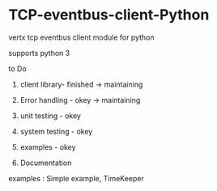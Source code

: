 # TCP-eventbus-client-Python
vertx tcp eventbus client module for python

supports  python 3

to Do

1) client library- finished -> maintaining

2) Error handling - okey -> maintaining

3) unit testing - okey

4) system testing - okey

5) examples - okey

6) Documentation 

examples :
Simple example,
TimeKeeper




